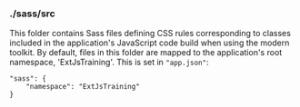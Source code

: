 ### ./sass/src

This folder contains Sass files defining CSS rules corresponding to classes
included in the application's JavaScript code build when using the modern toolkit.
By default, files in this folder are mapped to the application's root namespace, 'ExtJsTraining'.
This is set in `"app.json"`:

    "sass": {
        "namespace": "ExtJsTraining"
    }